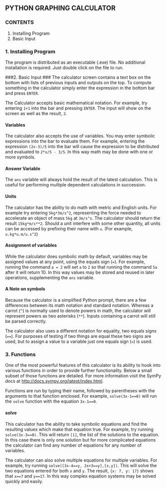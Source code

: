 ## PYTHON GRAPHING CALCULATOR ##

### CONTENTS ###
1. Installing Program
2. Basic Input

### 1. Installing Program ###
The program is distributed as an executable (.exe) file. No additional installation is required. Just double click on the file to run.

###2. Basic Input ###
The calculator screen contains a text box on the bottom with lists of previous inputs and outputs on the top. To compute something in the calculator simply enter the expression in the bottom bar and press `ENTER`.

The Calculator accepts basic mathematical notation. For example, try entering `1+1` into the bar and pressing `ENTER`. The input will show on the screen as well as the result, `2`.

#### Variables ####
The calculator also accepts the use of variables. You may enter symbolic expressions into the bar to evaluate them. For example, entering the expression `(2x-3)/5` into the bar will cause the expression to be distributed and evaluated to `2*x/5 - 3/5`. In this way math may be done with one or more symbols.

#### Answer Variable ####
The `ans` variable will always hold the result of the latest calculation. This is useful for performing multiple dependent calculations in succession.

#### Units ####
The calculator has the ability to do math with metric and English units. For example try entering `5kg*3m/s^2`, representing the force needed to accelerate an object of mass `5kg` at `3m/s^s`. The calculator should return the result `15kg*m/s**2`. Should a unit interfere with some other quantity, all units can be accessed by prefixing their name with `u`. (For example, `u.kg*u.m/u.s^2`)

#### Assignment of variables ####
While the calculator does symbolic math by default, variables may be assigned values at any point, using the equals sign (`=`). For example, running the command `a = 2` will set `a` to `2` so that running the command `5a` after it will return 10. In this way values may be stored and reused in later operations, supplementing the `ans` variable.

#### A Note on symbols ####
Because the calculator is a simplified Python prompt, there are a few differences between its math notation and standard notation. Whereas a carrot (`^`) is normally used to denote powers in math, the calculator will represent powers as two asterisks (`**`). Inputs containing a carrot will still be parsed correctly.

The calculator also uses a different notation for equality, two equals signs (`==`). For purposes of testing if two things are equal these two signs are used, but to assign a value to a variable just one equals sign (`=`) is used.

### 3. Functions ###
One of the most powerful features of this calculator is its ability to hook into various functions in order to provide further functionality. Below a small subset of those functions are detailed. For more information visit the SymPy docs at http://docs.sympy.org/latest/index.html.

Functions are run by typing their name, followed by parentheses with the arguments to that function enclosed. For example, `solve(3x-1==0)` will run the `solve` function with the equation `3x-1==0`.

#### solve ####
This calculator has the ability to take symbolic equations and find the resulting values which make that equation true. For example, try running `solve(3x-3==0)`. This will return `[1]`, the list of the solutions to the equation. In this case there is only one solution but for more complicated equations the calculator can find any number of equations for any number of variables.

The calculator can also solve multiple equations for multiple variables. For example, try running `solve([3x-4==y, 2x+3==y],[x,y])`. This will solve the two equations entered for both `x` and `y`. The result, `{x: 7, y: 17}` shows that `x==7` and `y==17`. In this way complex equation systems may be solved quickly and easily.
